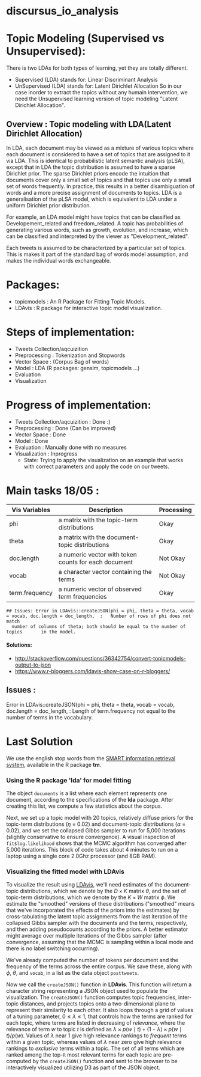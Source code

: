 # discursus_io_analysis
# Topic Modeling (Supervised vs Unsupervised):
There is two LDAs for both types of learning, yet they are totally different.
- Supervised (LDA) stands for: Linear Discriminant Analysis
- UnSupervised (LDA) stands for: Latent Dirichlet Allocation
So in our case inorder to extract the topics without any humain intervention, we need the Unsupervised learning version of topic modeling "Latent Dirichlet Allocation".

## Overview : Topic modeling with LDA(Latent Dirichlet Allocation)
In LDA, each document may be viewed as a mixture of various topics where each document is considered to have a set of topics that are assigned to it via LDA. This is identical to probabilistic latent semantic analysis (pLSA), except that in LDA the topic distribution is assumed to have a sparse Dirichlet prior. The sparse Dirichlet priors encode the intuition that documents cover only a small set of topics and that topics use only a small set of words frequently. In practice, this results in a better disambiguation of words and a more precise assignment of documents to topics. LDA is a generalisation of the pLSA model, which is equivalent to LDA under a uniform Dirichlet prior distribution.

For example, an LDA model might have topics that can be classified as Developement_related and freedom_related. A topic has probabilities of generating various words, such as growth, evolution, and increase, which can be classified and interpreted by the viewer as "Development_related".

Each tweets is assumed to be characterized by a particular set of topics. This is makes it part of the standard bag of words model assumption, and makes the individual words exchangeable.

# Packages:

  - topicmodels : An R Package for Fitting Topic Models.
  - LDAvis : R package for interactive topic model visualization.

# Steps of implementation: 

  - Tweets Collection/aqcuizition
  - Preprocessing : Tokenization and Stopwords
  - Vector Space : (Corpus Bag of words)
  - Model : LDA (R packages: gensim, topicmodels ...)
  - Evaluation
  - Visualization

# Progress of implementation: 

  - Tweets Collection/aqcuizition : Done :)
  - Preprocessing : Done (Can be improved)
  - Vector Space : Done
  - Model : Done
  - Evaluation : Manually done with no measures
  - Visualization : Inprogress
    - State: Trying to apply the visualization on an example that works with correct parameters and apply the code on our tweets.
# Main tasks 18/05 :

| Vis Variables | Description | Processing |
| ------ | ------ | ------ |
| phi | a matrix with the topic-term distributions | Okay
| theta | a matrix with the document-topic distributions | Okay
| doc.length | a numeric vector with token counts for each document | Not Okay
| vocab | a character vector containing the terms | Not Okay
| term.frequency | a numeric vector of observed term frequencies | Okay
    ## Issues: Error in LDAvis::createJSON(phi = phi, theta = theta, vocab = vocab, doc.length = doc_length,  :   Number of rows of phi does not match 
      number of columns of theta; both should be equal to the number of topics       in the model.
#### Solutions:
- http://stackoverflow.com/questions/36342754/convert-topicmodels-output-to-json
- https://www.r-bloggers.com/ldavis-show-case-on-r-bloggers/
## Issues : 
Error in LDAvis::createJSON(phi = phi, theta = theta, vocab = vocab, doc.length = doc_length,  : 
  Length of term.frequency 
      not equal to the number of terms in the vocabulary.

# Last Solution
We use the english stop words from the [SMART information retrieval system](http://en.wikipedia.org/wiki/SMART_Information_Retrieval_System), available in the R package **tm**.

### Using the R package 'lda' for model fitting

The object `documents` is a list where each element represents one document, according to the specifications of the **lda** package. After creating this list, we compute a few statistics about the corpus.

Next, we set up a topic model with 20 topics, relatively diffuse priors for the topic-term distributions ($\eta$ = 0.02) and document-topic distributions ($\alpha$  = 0.02), and we set the collapsed Gibbs sampler to run for 5,000 iterations (slightly conservative to ensure convergence). A visual inspection of `fit$log.likelihood` shows that the MCMC algorithm has converged after 5,000 iterations. This block of code takes about 4 minutes to run on a laptop using a single core 2.0Ghz processor (and 8GB RAM).

### Visualizing the fitted model with LDAvis

To visualize the result using [LDAvis](https://github.com/cpsievert/LDAvis/), we'll need estimates of the document-topic distributions, which we denote by the $D \times K$ matrix $\theta$, and the set of topic-term distributions, which we denote by the $K \times W$ matrix $\phi$. We estimate the "smoothed" versions of these distributions ("smoothed" means that we've incorporated the effects of the priors into the estimates) by cross-tabulating the latent topic assignments from the last iteration of the collapsed Gibbs sampler with the documents and the terms, respectively, and then adding pseudocounts according to the priors. A better estimator might average over multiple iterations of the Gibbs sampler (after convergence, assuming that the MCMC is sampling within a local mode and there is no label switching occurring).

We've already computed the number of tokens per document and the frequency of the terms across the entire corpus. We save these, along with $\phi$, $\theta$, and `vocab`, in a list as the data object `posttweets`.

Now we call the `createJSON()` function in **LDAvis**. This function will return a character string representing a JSON object used to populate the visualization. The `createJSON()` function computes topic frequencies, inter-topic distances, and projects topics onto a two-dimensional plane to represent their similarity to each other. It also loops through a grid of values of a tuning parameter, $0 \leq \lambda \leq 1$, that controls how the terms are ranked for each topic, where terms are listed in decreasing of *relevance*, where the relevance of term $w$ to topic $t$ is defined as $\lambda \times p(w \mid t) + (1 - \lambda) \times p(w \mid t)/p(w)$. Values of $\lambda$ near 1 give high relevance rankings to *frequent* terms within a given topic, whereas values of $\lambda$ near zero give high relevance rankings to *exclusive* terms within a topic. The set of all terms which are ranked among the top-`R` most relevant terms for each topic are pre-computed by the `createJSON()` function and sent to the browser to be interactively visualized utilizing D3 as part of the JSON object.

